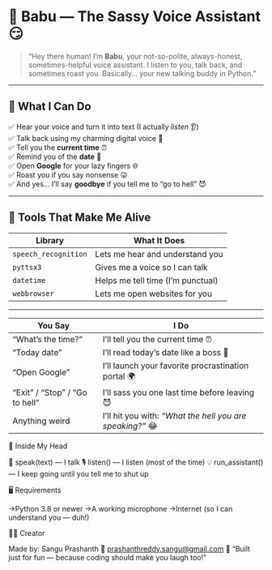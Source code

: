 # 🧠 Babu — The Sassy Voice Assistant 😏

> “Hey there human! I’m **Babu**, your not-so-polite, always-honest, sometimes-helpful voice assistant.
> I listen to you, talk back, and sometimes roast you. Basically… your new talking buddy in Python.”

---

## 🎯 What I Can Do
✅ Hear your voice and turn it into text (I actually *listen* 👂)  
✅ Talk back using my charming digital voice 💬  
✅ Tell you the **current time** ⏰  
✅ Remind you of the **date** 📅  
✅ Open **Google** for your lazy fingers 🌐  
✅ Roast you if you say nonsense 😜  
✅ And yes… I’ll say **goodbye** if you tell me to “go to hell” 😈  

---

## 🧰 Tools That Make Me Alive

| Library | What It Does |
|----------|--------------|
| `speech_recognition` | Lets me hear and understand you |
| `pyttsx3` | Gives me a voice so I can talk |
| `datetime` | Helps me tell time (I’m punctual) |
| `webbrowser` | Lets me open websites for you |

---

|You Say                        | I Do                                                      |
|------------------------------ | --------------------------------------------------------- |
|“What’s the time?”             | I’ll tell you the current time ⏰                          |
|“Today date”                   | I’ll read today’s date like a boss 📅                     |
|“Open Google”                  | I’ll launch your favorite procrastination portal 🌍       |
|“Exit” / “Stop” / “Go to hell” | I’ll sass you one last time before leaving 😈             |
|Anything weird                 | I’ll hit you with: *“What the hell you are speaking?”* 😂 |



🧠 Inside My Head

🧩 speak(text) — I talk
🎙️ listen() — I listen (most of the time)
💡 run_assistant() — I keep going until you tell me to shut up


🖥️ Requirements

->Python 3.8 or newer
->A working microphone
->Internet (so I can understand you — duh!)


👨‍💻 Creator

Made by: Sangu Prashanth
💌 prashanthreddy.sangu@gmail.com 
💬 “Built just for fun — because coding should make you laugh too!”
